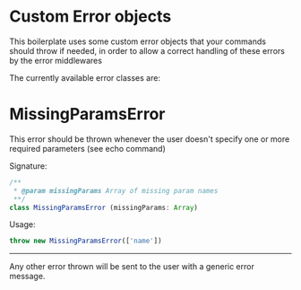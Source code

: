 Custom Error objects
===
This boilerplate uses some custom error objects that your commands should throw if needed, in order to allow a correct handling of these errors by the error middlewares

The currently available error classes are:

# MissingParamsError
This error should be thrown whenever the user doesn't specify one or more required parameters (see echo command)

Signature:
```js
/**
 * @param missingParams Array of missing param names
 **/
class MissingParamsError (missingParams: Array)
```

Usage:
```js
throw new MissingParamsError(['name'])
```

---
Any other error thrown will be sent to the user with a generic error message.
